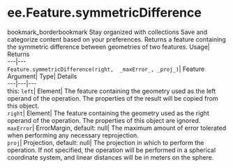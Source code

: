  
#  ee.Feature.symmetricDifference 
bookmark_borderbookmark Stay organized with collections  Save and categorize content based on your preferences.
Returns a feature containing the symmetric difference between geometries of two features. 
Usage| Returns  
---|---  
`Feature.symmetricDifference(right,  _maxError_, _proj_)`| Feature  
Argument| Type| Details  
---|---|---  
this: `left`| Element| The feature containing the geometry used as the left operand of the operation. The properties of the result will be copied from this object.  
`right`| Element| The feature containing the geometry used as the right operand of the operation. The properties of this object are ignored.  
`maxError`| ErrorMargin, default: null| The maximum amount of error tolerated when performing any necessary reprojection.  
`proj`| Projection, default: null| The projection in which to perform the operation. If not specified, the operation will be performed in a spherical coordinate system, and linear distances will be in meters on the sphere.  
